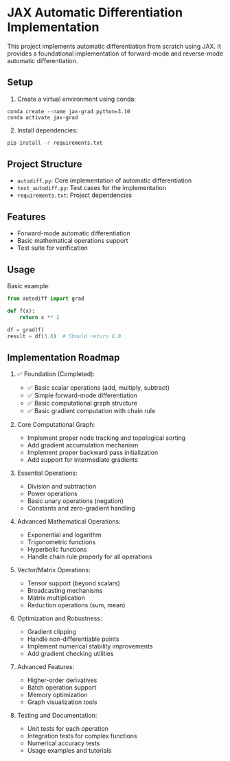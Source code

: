 # JAX Automatic Differentiation Implementation

This project implements automatic differentiation from scratch using JAX. It provides a foundational implementation of forward-mode and reverse-mode automatic differentiation.

## Setup

1. Create a virtual environment using conda:
```
conda create --name jax-grad python=3.10
conda activate jax-grad
```

2. Install dependencies:
```bash
pip install -r requirements.txt
```

## Project Structure

- `autodiff.py`: Core implementation of automatic differentiation
- `test_autodiff.py`: Test cases for the implementation
- `requirements.txt`: Project dependencies

## Features

- Forward-mode automatic differentiation
- Basic mathematical operations support
- Test suite for verification

## Usage

Basic example:
```python
from autodiff import grad

def f(x):
    return x ** 2

df = grad(f)
result = df(3.0)  # Should return 6.0
```

## Implementation Roadmap

1. ✅ Foundation (Completed):
   - ✅ Basic scalar operations (add, multiply, subtract)
   - ✅ Simple forward-mode differentiation
   - ✅ Basic computational graph structure
   - ✅ Basic gradient computation with chain rule

2. Core Computational Graph:
   - Implement proper node tracking and topological sorting
   - Add gradient accumulation mechanism
   - Implement proper backward pass initialization
   - Add support for intermediate gradients

3. Essential Operations:
   - Division and subtraction
   - Power operations
   - Basic unary operations (negation)
   - Constants and zero-gradient handling

4. Advanced Mathematical Operations:
   - Exponential and logarithm
   - Trigonometric functions
   - Hyperbolic functions
   - Handle chain rule properly for all operations

5. Vector/Matrix Operations:
   - Tensor support (beyond scalars)
   - Broadcasting mechanisms
   - Matrix multiplication
   - Reduction operations (sum, mean)

6. Optimization and Robustness:
   - Gradient clipping
   - Handle non-differentiable points
   - Implement numerical stability improvements
   - Add gradient checking utilities

7. Advanced Features:
   - Higher-order derivatives
   - Batch operation support
   - Memory optimization
   - Graph visualization tools

8. Testing and Documentation:
   - Unit tests for each operation
   - Integration tests for complex functions
   - Numerical accuracy tests
   - Usage examples and tutorials
